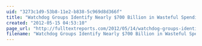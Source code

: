 ```yaml
---
uid: "3273c1d9-53b8-11e2-b838-5c969d8d366f"
title: "Watchdog Groups Identify Nearly $700 Billion in Wasteful Spending on National Security | Full Text Reports..."
created: "2012-05-15 04:53:10"
page_url: "http://fulltextreports.com/2012/05/14/watchdog-groups-identify-nearly-700-billion-in-wasteful-spending-on-national-security/"
filename: "Watchdog Groups Identify Nearly $700 Billion in Wasteful Spending on National Security | Full Text Reports.html"
---
```

